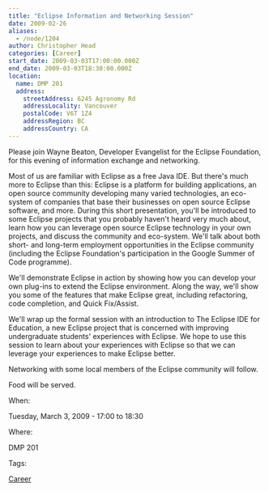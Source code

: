 ```yaml
---
title: "Eclipse Information and Networking Session"
date: 2009-02-26
aliases:
  - /node/1204
author: Christopher Head
categories: [Career]
start_date: 2009-03-03T17:00:00.000Z
end_date: 2009-03-03T18:30:00.000Z
location:
  name: DMP 201
  address:
    streetAddress: 6245 Agronomy Rd
    addressLocality: Vancouver
    postalCode: V6T 1Z4
    addressRegion: BC
    addressCountry: CA
---
```


Please join Wayne Beaton, Developer Evangelist for the Eclipse Foundation, for this evening of information exchange and networking.

Most of us are familiar with Eclipse as a free Java IDE. But there's much more to Eclipse than this: Eclipse is a platform for building applications, an open source community developing many varied technologies, an eco-system of companies that base their businesses on open source Eclipse software, and more. During this short presentation, you'll be introduced to some Eclipse projects that you probably haven't heard very much about, learn how you can leverage open source Eclipse technology in your own projects, and discuss the community and eco-system. We'll talk about both short- and long-term employment opportunities in the Eclipse community (including the Eclipse Foundation's participation in the Google Summer of Code programme).

We'll demonstrate Eclipse in action by showing how you can develop your own plug-ins to extend the Eclipse environment. Along the way, we'll show you some of the features that make Eclipse great, including refactoring, code completion, and Quick Fix/Assist.

We'll wrap up the formal session with an introduction to The Eclipse IDE for Education, a new Eclipse project that is concerned with improving undergraduate students' experiences with Eclipse. We hope to use this session to learn about your experiences with Eclipse so that we can leverage your experiences to make Eclipse better.

Networking with some local members of the Eclipse community will follow.

Food will be served.

When: 

Tuesday, March 3, 2009 - 17:00 to 18:30

Where: 

DMP 201

Tags: 

[Career](/career)
